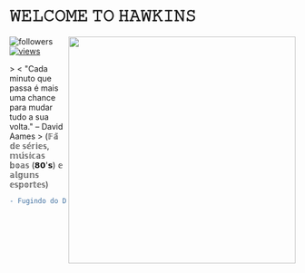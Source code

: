 # 𝚆𝙴𝙻𝙲𝙾𝙼𝙴 𝚃𝙾 𝙷𝙰𝚆𝙺𝙸𝙽𝚂  
                                                                                   
 <img align="right" alt="" src="https://media1.giphy.com/media/v1.Y2lkPTc5MGI3NjExa21qcjNhMWI2Y2FwajEzYnR3bG1hdzk5bHk3N3E2YXYwdGd5djQ5NCZlcD12MV9pbnRlcm5hbF9naWZfYnlfaWQmY3Q9Zw/9V8RorZtNTN8jf27k0/giphy.gif"  width="400px"/>
 <img alt="followers" title="Follow me on Github" src="https://custom-icon-badges.herokuapp.com/github/followers/Persa89?color=236ad3&labelColor=1155ba&style=for-the-badge&logo=person-add&label=Follow&logoColor=white"/></a>
  <a href="https://github.com/Persa89/Simple-View-Counter">
    <img alt="views" title="GitHub profile views" src="https://komarev.com/ghpvc/?username=Persa89&style=for-the-badge&color=lightgrey"/>
  </a>
</p> 
> < "Cada minuto que passa é mais uma chance para mudar tudo a sua volta." – David Aames >
              (𝔽𝕒̃ 𝕕𝕖 𝕤𝕖́𝕣𝕚𝕖𝕤, 𝕞𝕦́𝕤𝕚𝕔𝕒𝕤 𝕓𝕠𝕒𝕤 (𝟴𝟬'𝘀) 𝕖 𝕒𝕝𝕘𝕦𝕟𝕤 𝕖𝕤𝕡𝕠𝕣𝕥𝕖𝕤)

```diff
- Fugindo do Demogorgon
